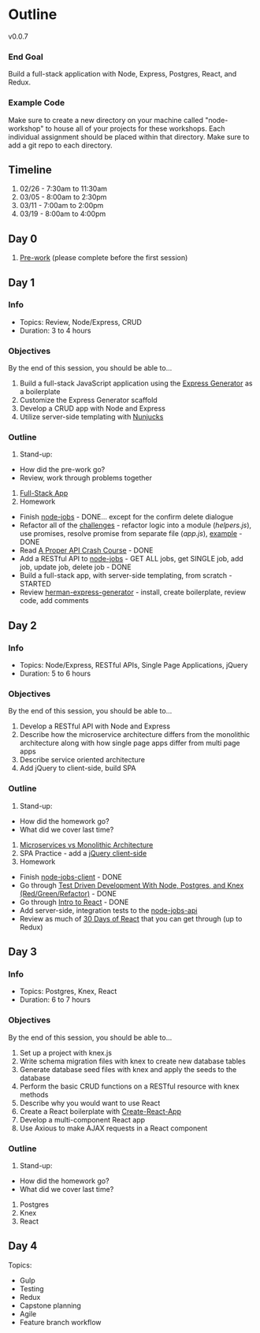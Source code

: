 # Outline

v0.0.7

### End Goal

Build a full-stack application with Node, Express, Postgres, React, and Redux.

### Example Code

Make sure to create a new directory on your machine called "node-workshop" to house all of your projects for these workshops. Each individual assignment should be placed within that directory. Make sure to add a git repo to each directory.

## Timeline

1. 02/26 - 7:30am to 11:30am
1. 03/05 - 8:00am to 2:30pm
1. 03/11 - 7:00am to 2:00pm
1. 03/19 - 8:00am to 4:00pm

## Day 0

1. [Pre-work](lessons/00-prework.md) (please complete before the first session)

## Day 1

### Info

- Topics: Review, Node/Express, CRUD
- Duration: 3 to 4 hours

### Objectives

By the end of this session, you should be able to...

1. Build a full-stack JavaScript application using the [Express Generator](https://expressjs.com/en/starter/generator.html) as a boilerplate
1. Customize the Express Generator scaffold
1. Develop a CRUD app with Node and Express
1. Utilize server-side templating with [Nunjucks](https://mozilla.github.io/nunjucks/)

### Outline

1. Stand-up:
  - How did the pre-work go?
  - Review, work through problems together
1. [Full-Stack App](lessons/01-fullstack-app.md)
1. Homework
  - Finish [node-jobs](exercises/node-jobs) - DONE... except for the confirm delete dialogue
  - Refactor all of the [challenges](challenges/README.md) - refactor logic into a module (*helpers.js*), use promises, resolve promise from separate file (*app.js*), [example](challenges/modular-example) - DONE
  - Read [A Proper API Crash Course](https://github.com/james-gibson/apiTips) - DONE
  - Add a RESTful API to [node-jobs](exercises/node-jobs) - GET ALL jobs, get SINGLE job, add job, update job, delete job - DONE
  - Build a full-stack app, with server-side templating, from scratch - STARTED
  - Review [herman-express-generator](https://github.com/mjhea0/generator-herman-express) - install, create boilerplate, review code, add comments

## Day 2

### Info

- Topics: Node/Express, RESTful APIs, Single Page Applications, jQuery
- Duration: 5 to 6 hours

### Objectives

By the end of this session, you should be able to...

1. Develop a RESTful API with Node and Express
1. Describe how the microservice architecture differs from the monolithic architecture along with how single page apps differ from multi page apps
1. Describe service oriented architecture
1. Add jQuery to client-side, build SPA

### Outline

1. Stand-up:
  - How did the homework go?
  - What did we cover last time?
1. [Microservices vs Monolithic Architecture](https://www.mulesoft.com/resources/api/microservices-vs-monolithic)
1. SPA Practice - add a [jQuery client-side](exercises/node-jobs-client)
1. Homework
  - Finish [node-jobs-client](exercises/node-jobs-client) - DONE
  - Go through [Test Driven Development With Node, Postgres, and Knex (Red/Green/Refactor)](http://mherman.org/blog/2016/04/28/test-driven-development-with-node) - DONE
  - Go through [Intro to React](https://github.com/mjhea0/react-intro) - DONE
  - Add server-side, integration tests to the [node-jobs-api](exercises/node-jobs-api)
  - Review as much of [30 Days of React](https://www.fullstackreact.com/30-days-of-react/) that you can get through (up to Redux)

## Day 3

### Info

- Topics: Postgres, Knex, React
- Duration: 6 to 7 hours

### Objectives

By the end of this session, you should be able to...

1. Set up a project with knex.js
1. Write schema migration files with knex to create new database tables
1. Generate database seed files with knex and apply the seeds to the database
1. Perform the basic CRUD functions on a RESTful resource with knex methods
1. Describe why you would want to use React
1. Create a React boilerplate with [Create-React-App](https://github.com/facebookincubator/create-react-app)
1. Develop a multi-component React app
1. Use Axious to make AJAX requests in a React component

### Outline

1. Stand-up:
  - How did the homework go?
  - What did we cover last time?
1. Postgres
1. Knex
1. React

## Day 4

Topics:

- Gulp
- Testing
- Redux
- Capstone planning
- Agile
- Feature branch workflow
